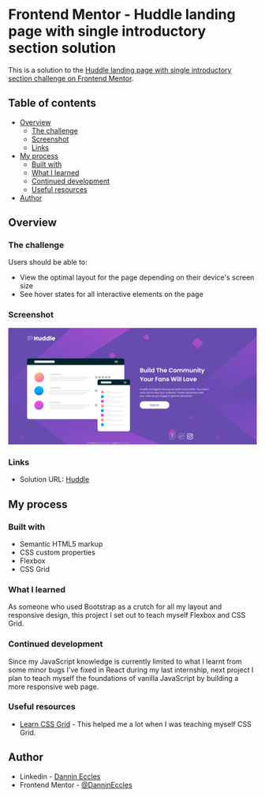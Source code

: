 # Frontend Mentor - Huddle landing page with single introductory section solution

This is a solution to the [Huddle landing page with single introductory section challenge on Frontend Mentor](https://www.frontendmentor.io/challenges/huddle-landing-page-with-a-single-introductory-section-B_2Wvxgi0).

## Table of contents

- [Overview](#overview)
  - [The challenge](#the-challenge)
  - [Screenshot](#screenshot)
  - [Links](#links)
- [My process](#my-process)
  - [Built with](#built-with)
  - [What I learned](#what-i-learned)
  - [Continued development](#continued-development)
  - [Useful resources](#useful-resources)
- [Author](#author)

## Overview

### The challenge

Users should be able to:

- View the optimal layout for the page depending on their device's screen size
- See hover states for all interactive elements on the page

### Screenshot

![](./images/Screenshot%202022-08-26%20at%2010-37-57%20Frontend%20Mentor%20Huddle%20landing%20page%20with%20single%20introductory%20section.png)

### Links

- Solution URL: [Huddle](https://huddle-frontend-mentor-dannineccles.vercel.app/)

## My process

### Built with

- Semantic HTML5 markup
- CSS custom properties
- Flexbox
- CSS Grid

### What I learned

As someone who used Bootstrap as a crutch for all my layout and responsive
design, this project I set out to teach myself Flexbox and CSS Grid.

### Continued development

Since my JavaScript knowledge is currently limited to what I learnt from
some minor bugs I've fixed in React during my last internship, next project
I plan to teach myself the foundations of vanilla JavaScript by building a
more responsive web page.

### Useful resources

- [Learn CSS Grid](https://learncssgrid.com/) - This helped me a lot when I was teaching myself CSS Grid.

## Author

- Linkedin - [Dannin Eccles](https://www.linkedin.com/in/dannin-eccles/)
- Frontend Mentor - [@DanninEccles](https://www.frontendmentor.io/profile/DanninEccles)